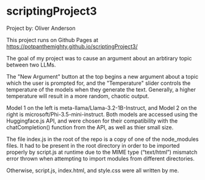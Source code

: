# scriptingProject3
Project by: Oliver Anderson

This project runs on Github Pages at https://potpanthemighty.github.io/scriptingProject3/

The goal of my project was to cause an argument about an arbtirary topic between two LLMs.

The "New Argument" button at the top begins a new argument about a topic which the user is prompted for,
and the "Temperature" slider controls the temperature of the models when they generate the text. Generally,
a higher temperature will result in a more random, chaotic output.

Model 1 on the left is meta-llama/Llama-3.2-1B-Instruct, and Model 2 on the right is microsoft/Phi-3.5-mini-instruct.
Both models are accessed using the Huggingface.js API, and were chosen for their compatibility with the chatCompletion()
function from the API, as well as thier small size.

The file index.js in the root of the repo is a copy of one of the node_modules files. It had to be present
in the root directory in order to be imported properly by script.js at runtime due to the MIME type (“text/html”)
mismatch error thrown when attempting to import modules from different directories.

Otherwise, script.js, index.html, and style.css were all written by me.